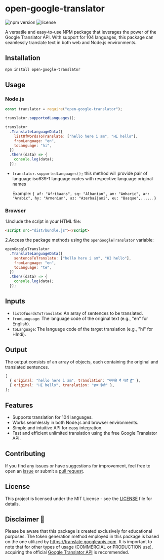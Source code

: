 # open-google-translator

![npm version](https://img.shields.io/npm/v/open-google-translator.svg) ![license](https://img.shields.io/npm/l/open-google-translator.svg)

A versatile and easy-to-use NPM package that leverages the power of the Google Translator API. With support for 104 languages, this package can seamlessly translate text in both web and Node.js environments.

## Installation

```bash
npm install open-google-translator
```

## Usage

### Node.js

```javascript
const translator = require("open-google-translator");

translator.supportedLanguages();

translator
  .TranslateLanguageData({
    listOfWordsToTranslate: ["hello here i am", "HI hello"],
    fromLanguage: "en",
    toLanguage: "hi",
  })
  .then((data) => {
    console.log(data);
  });
```

- `translator.supportedLanguages();` this method will provide pair of language iso639-1 language codes with respective language original names

  Example: `{
af: "Afrikaans",
sq: "Albanian",
am: "Amharic",
ar: "Arabic",
hy: "Armenian",
az: "Azerbaijani",
eu: "Basque",......}`

### Browser

1.Include the script in your HTML file:

```html
<script src="dist/bundle.js"></script>
```

2.Access the package methods using the `openGoogleTranslator` variable:

```javascript
openGoogleTranslator
  .TranslateLanguageData({
    sentenceToTranslate: ["hello here i am", "HI hello"],
    fromLanguage: "en",
    toLanguage: "te",
  })
  .then((data) => {
    console.log(data);
  });
```

## Inputs

- `listOfWordsToTranslate`: An array of sentences to be translated.
- `fromLanguage`: The language code of the original text (e.g., "en" for English).
- `toLanguage`: The language code of the target translation (e.g., "hi" for HIndi).

## Output

The output consists of an array of objects, each containing the original and translated sentences.

```js
[
  { original: "hello here i am", translation: "नमस्ते मैं यहाँ हूँ" },
  { original: "HI hello", translation: "हाय हैलो" },
];
```

## Features

- Supports translation for 104 languages.
- Works seamlessly in both Node.js and browser environments.
- Simple and intuitive API for easy integration.
- Fast and efficient unlimited translation using the free Google Translator API.

## Contributing

If you find any issues or have suggestions for improvement, feel free to open an [issue](https://github.com/vidya-hub/open-google-translator/issues) or submit a [pull request](https://github.com/vidya-hub/open-google-translator/pulls).

## License

This project is licensed under the MIT License - see the [LICENSE](LICENSE) file for details.

## Disclaimer 📝

Please be aware that this package is created exclusively for educational purposes. The token generation method employed in this package is based on the one utilized by https://translate.googleapis.com. It is important to note that for other types of usage (COMMERCIAL or PRODUCTION use), acquiring the official [Google Translator API](https://cloud.google.com/translate/) is recommended.
